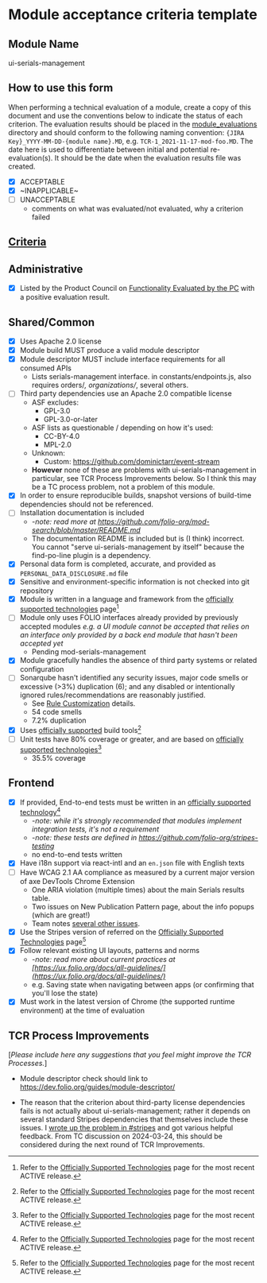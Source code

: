 # Module acceptance criteria template

## Module Name
ui-serials-management

## How to use this form
When performing a technical evaluation of a module, create a copy of this document and use the conventions below to indicate the status of each criterion.  The evaluation results should be placed in the [module_evaluations](https://github.com/folio-org/tech-council/tree/master/module_evaluations) directory and should conform to the following naming convention: `{JIRA Key}_YYYY-MM-DD-{module name}.MD`, e.g. `TCR-1_2021-11-17-mod-foo.MD`.  The date here is used to differentiate between initial and potential re-evaluation(s).  It should be the date when the evaluation results file was created.

* [x] ACCEPTABLE
* [x] ~INAPPLICABLE~
* [ ] UNACCEPTABLE
  * comments on what was evaluated/not evaluated, why a criterion failed

## [Criteria](https://github.com/folio-org/tech-council/blob/7b10294a5c1c10c7e1a7c5b9f99f04bf07630f06/MODULE_ACCEPTANCE_CRITERIA.MD)

## Administrative
* [X] Listed by the Product Council on [Functionality Evaluated by the PC](https://wiki.folio.org/display/PC/Functionality+Evaluated+by+the+PC) with a positive evaluation result.

## Shared/Common
* [X] Uses Apache 2.0 license
* [X] Module build MUST produce a valid module descriptor
* [X] Module descriptor MUST include interface requirements for all consumed APIs
  * Lists serials-management interface.  in constants/endpoints.js, also requires orders/*, organizations/*, several others.
* [ ] Third party dependencies use an Apache 2.0 compatible license
  * ASF excludes:
    * GPL-3.0
    * GPL-3.0-or-later
  * ASF lists as questionable / depending on how it's used:
    * CC-BY-4.0
    * MPL-2.0
  * Unknown:
    * Custom: https://github.com/dominictarr/event-stream
  * **However** none of these are problems with ui-serials-management in particular, see TCR Process Improvements below.  So I think this may be a TC process problem, not a problem of this module.
* [X] In order to ensure reproducible builds, snapshot versions of build-time dependencies should not be referenced.
* [ ] Installation documentation is included
  * -_note: read more at https://github.com/folio-org/mod-search/blob/master/README.md_
  * The documentation README is included but is (I think) incorrect.  You cannot "serve ui-serials-management by itself" because the find-po-line plugin is a dependency.
* [X] Personal data form is completed, accurate, and provided as `PERSONAL_DATA_DISCLOSURE.md` file
* [X] Sensitive and environment-specific information is not checked into git repository
* [X] Module is written in a language and framework from the [officially supported technologies](https://wiki.folio.org/display/TC/Officially+Supported+Technologies) page[^1]
* [ ] Module only uses FOLIO interfaces already provided by previously accepted modules _e.g. a UI module cannot be accepted that relies on an interface only provided by a back end module that hasn't been accepted yet_
  * Pending mod-serials-management
* [X] Module gracefully handles the absence of third party systems or related configuration
* [ ] Sonarqube hasn't identified any security issues, major code smells or excessive (>3%) duplication (6); and any disabled or intentionally ignored rules/recommendations are reasonably justified.
  * See [Rule Customization](https://dev.folio.org/guides/code-analysis/#rule-customization) details. 
  * 54 code smells
  * 7.2% duplication
* [X] Uses [officially supported](https://wiki.folio.org/display/TC/Officially+Supported+Technologies) build tools[^1]
* [ ] Unit tests have 80% coverage or greater, and are based on [officially supported technologies](https://wiki.folio.org/display/TC/Officially+Supported+Technologies)[^1]
  * 35.5% coverage

## Frontend
* [X] If provided, End-to-end tests must be written in an [officially supported technology](https://wiki.folio.org/display/TC/Officially+Supported+Technologies)[^1]
  * -_note: while it's strongly recommended that modules implement integration tests, it's not a requirement_
  * -_note: these tests are defined in https://github.com/folio-org/stripes-testing_
  * no end-to-end tests written
* [X] Have i18n support via react-intl and an `en.json` file with English texts
* [ ] Have WCAG 2.1 AA compliance as measured by a current major version of axe DevTools Chrome Extension
  * One ARIA violation (multiple times) about the main Serials results table.
  * Two issues on New Publication Pattern page, about the info popups (which are great!)
  * Team notes [several other issues](https://folio-org.atlassian.net/issues/?jql=project%20%3D%20UI-Serials-Management%20and%20labels%20%3D%20accessibility%20and%20status%20!%3D%20Closed).
* [X] Use the Stripes version of referred on the [Officially Supported Technologies](https://wiki.folio.org/display/TC/Officially+Supported+Technologies) page[^1]
* [X] Follow relevant existing UI layouts, patterns and norms
  * -_note: read more about current practices at [https://ux.folio.org/docs/all-guidelines/](https://ux.folio.org/docs/all-guidelines/)_
  * e.g. Saving state when navigating between apps (or confirming that you'll lose the state)
* [X] Must work in the latest version of Chrome (the supported runtime environment) at the time of evaluation

## TCR Process Improvements
[_Please include here any suggestions that you feel might improve the TCR Processes._]

* Module descriptor check should link to https://dev.folio.org/guides/module-descriptor/

* The reason that the criterion about third-party license dependencies fails is not actually about ui-serials-management; rather it depends on several standard Stripes dependencies that themselves include these issues.  I [wrote up the problem in #stripes](https://folio-project.slack.com/archives/C210UCHQ9/p1709571130512069) and got various helpful feedback.  From TC discussion on 2024-03-24, this should be considered during the next round of TCR Improvements.  


[^1]: Refer to the [Officially Supported Technologies](https://wiki.folio.org/display/TC/Officially+Supported+Technologies) page for the most recent ACTIVE release.
